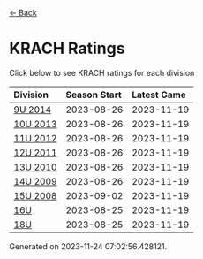 [<- Back](../readme.md)
# KRACH Ratings
Click below to see KRACH ratings for each division

| Division | Season Start | Latest Game |
| :-- | :-- | :-- |
| [9U 2014](9U-2014-ratings.md) | 2023-08-26 | 2023-11-19 |
| [10U 2013](10U-2013-ratings.md) | 2023-08-26 | 2023-11-19 |
| [11U 2012](11U-2012-ratings.md) | 2023-08-26 | 2023-11-19 |
| [12U 2011](12U-2011-ratings.md) | 2023-08-26 | 2023-11-19 |
| [13U 2010](13U-2010-ratings.md) | 2023-08-26 | 2023-11-19 |
| [14U 2009](14U-2009-ratings.md) | 2023-08-26 | 2023-11-19 |
| [15U 2008](15U-2008-ratings.md) | 2023-09-02 | 2023-11-19 |
| [16U](16U-ratings.md) | 2023-08-25 | 2023-11-19 |
| [18U](18U-ratings.md) | 2023-08-25 | 2023-11-19 |

Generated on 2023-11-24 07:02:56.428121.
